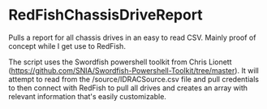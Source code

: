 # RedFishChassisDriveReport
Pulls a report for all chassis drives in an easy to read CSV. Mainly proof of concept while I get use to RedFish.

The script uses the Swordfish powershell toolkit from Chris Lionett (https://github.com/SNIA/Swordfish-Powershell-Toolkit/tree/master). It will attempt to read from the /source/IDRACSource.csv file and pull credentials to then connect with RedFish to pull all drives and creates an array with relevant information that's easily customizable.
